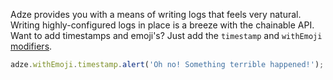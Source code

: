 Adze provides you with a means of writing logs that feels very natural. Writing highly-configured
logs in place is a breeze with the chainable API. Want to add timestamps and emoji's? Just add the `timestamp` and `withEmoji`
[modifiers](../reference/modifiers.md#timestamp).

```typescript
adze.withEmoji.timestamp.alert('Oh no! Something terrible happened!');
```

